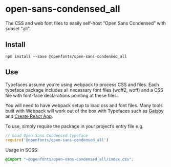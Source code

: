 
# open-sans-condensed_all

The CSS and web font files to easily self-host “Open Sans Condensed” with subset "all".

## Install

`npm install --save @openfonts/open-sans-condensed_all`

## Use

Typefaces assume you’re using webpack to process CSS and files. Each typeface
package includes all necessary font files (woff2, woff) and a CSS file with
font-face declarations pointing at these files.

You will need to have webpack setup to load css and font files. Many tools built
with Webpack will work out of the box with Typefaces such as [Gatsby](https://github.com/gatsbyjs/gatsby)
and [Create React App](https://github.com/facebookincubator/create-react-app).

To use, simply require the package in your project’s entry file e.g.

```javascript
// Load Open Sans Condensed typeface
require('@openfonts/open-sans-condensed_all')
```

Usage in SCSS:
```scss
@import "~@openfonts/open-sans-condensed_all/index.css";
```

